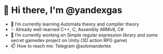 # 👋 Hi there, I'm @yandexgas
- 🌱 I’m currently learning Automata theory and compiler theory
- ✨ Already well-learned C++, C, Assembly ARMv8, C#
- 💞️ I’m currently working on Simple regular expression library and some secret gamedev project on Unity (3D action RPG game)
- 📫 How to reach me: Telegram @solomanderlex

<!---
yandexgas/yandexgas is a ✨ special ✨ repository because its `README.md` (this file) appears on your GitHub profile.
You can click the Preview link to take a look at your changes.
--->
